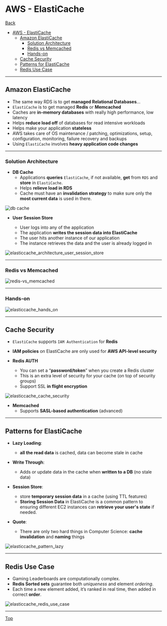 # AWS - ElastiCache

[Back](../../index.md)

- [AWS - ElastiCache](#aws---elasticache)
  - [Amazon ElastiCache](#amazon-elasticache)
    - [Solution Architecture](#solution-architecture)
    - [Redis vs Memcached](#redis-vs-memcached)
    - [Hands-on](#hands-on)
  - [Cache Security](#cache-security)
  - [Patterns for ElastiCache](#patterns-for-elasticache)
  - [Redis Use Case](#redis-use-case)

---

## Amazon ElastiCache

- The same way RDS is to get **managed Relational Databases**…
- `ElastiCache` is to get managed **Redis** or **Memcached**
- Caches are **in-memory databases** with really high performance, low latency
- Helps **reduce load off** of databases for read intensive workloads
- Helps make your application **stateless**
- AWS takes care of OS maintenance / patching, optimizations, setup, configuration, monitoring, failure recovery and backups
- Using `ElastiCache` involves **heavy application code changes**

---

### Solution Architecture

- **DB Cache**
  - Applications **queries** `ElastiCache`, if not available, **get** from `RDS` and **store** in `ElastiCache`.
  - Helps **relieve load in RDS**
  - Cache must have an **invalidation strategy** to make sure only the **most current data** is used in there.

![db cache](./pic/elasticcache_architecture_db_cache.png)

- **User Session Store**

  - User logs into any of the application
  - The application **writes the session data into ElastiCache**
  - The user hits another instance of our application
  - The instance retrieves the data and the user is already logged in

![elasticcache_architecture_user_session_store](./pic/elasticcache_architecture_user_session_store.png)

---

### Redis vs Memcached

![redis-vs_memcached](./pic/elasticcache_redis_memcached.png)

---

### Hands-on

![elasticcache_hands_on](./pic/elasticcache_hands_on.png)

---

## Cache Security

- `ElastiCache` supports `IAM Authentication` for **Redis**
- **IAM policies** on ElastiCache are only used for **AWS API-level security**

- **Redis AUTH**

  - You can set a “**password/token**” when you create a Redis cluster
  - This is an extra level of security for your cache (on top of security groups)
  - Support SSL **in flight encryption**

![elasticcache_cache_security](./pic/elasticcache_cache_security.png)

- **Memcached**
  - Supports **SASL-based authentication** (advanced)

---

## Patterns for ElastiCache

- **Lazy Loading**:

  - **all the read data** is cached, data can become stale in cache

- **Write Through**:
  - Adds or update data in the cache when **written to a DB** (no stale data)
- **Session Store**:
  - store **temporary session data** in a cache (using TTL features)
  - **Storing Session Data** in ElastiCache is a common pattern to ensuring different EC2 instances can **retrieve your user's state** if needed.
- **Quote**:
  - There are only two hard things in Computer Science: **cache invalidation** and **naming** things

![elasticcache_pattern_lazy](./pic/elasticcache_pattern_lazy.png)

---

## Redis Use Case

- Gaming Leaderboards are computationally complex.
- **Redis Sorted sets** guarantee both _uniqueness_ and element _ordering_.
- Each time a new element added, it’s ranked in real time, then added in correct **order**.

![elasticcache_redis_use_case](./pic/elasticcache_redis_use_case.png)

---

[Top](#aws---elastiCache)
